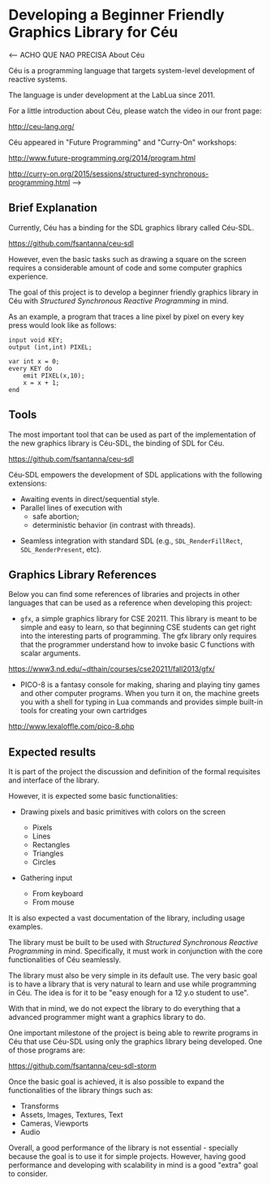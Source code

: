 # Developing a Beginner Friendly Graphics Library for Céu

<--
ACHO QUE NAO PRECISA
 About Céu

Céu is a programming language that targets system-level development of reactive systems.

The language is under development at the LabLua since 2011.

For a little introduction about Céu, please watch the video in our front page:

http://ceu-lang.org/

Céu appeared in "Future Programming" and "Curry-On" workshops:

http://www.future-programming.org/2014/program.html

http://curry-on.org/2015/sessions/structured-synchronous-programming.html
-->

## Brief Explanation

Currently, Céu has a binding for the SDL graphics library called Céu-SDL.

https://github.com/fsantanna/ceu-sdl

<!--
ACHO QUE NAO PRECISA
SDL is a C-based and cross-platform development library that provides access to audio, keyboard, mouse, joystick, and graphics hardware:

http://libsdl.org/
-->

However, even the basic tasks such as drawing a square on the screen requires a considerable amount of code and some computer graphics experience.

The goal of this project is to develop a beginner friendly graphics library in Céu with *Structured Synchronous Reactive Programming* in mind.
<!--It is desired to allow "a 12 year old student" to use the library with ease (NAO SEI SE EH PRA TANTO)--> <!--while not limiting the functionalities of more experienced users (TALVEZ SIM)-->
As an example, a program that traces a line pixel by pixel on every key press would look like as follows:

```
input void KEY;
output (int,int) PIXEL;

var int x = 0;
every KEY do
    emit PIXEL(x,10);
    x = x + 1;
end
```

<!-- TODO: talvez colocar alguns comentários no programa e explicar o que o programa *não fez* (escolher uma cor, aplicar/flip as primitivas, etc) -->

## Tools

The most important tool that can be used as part of the implementation of the new graphics library is Céu-SDL, the binding of SDL for Céu.

https://github.com/fsantanna/ceu-sdl

Céu-SDL empowers the development of SDL applications with the following extensions:

- Awaiting events in direct/sequential style.
- Parallel lines of execution with
    - safe abortion;
    - deterministic behavior (in contrast with threads).
<!--
- Asynchronous loops for heavy computations.
-->
- Seamless integration with standard SDL (e.g., `SDL_RenderFillRect`, `SDL_RenderPresent`, etc).

<!-- TODO: comentar que o SDL eh suficiente para as nossas necessidades (eh um superset do que a gente precisa) -->
<!-- discutir a ideia de entrada e saída e como ela aparece em SDL e como seria mapeada para Céu -->

## Graphics Library References

Below you can find some references of libraries and projects in other languages that can be used as a reference when developing this project:


- `gfx`, a simple graphics library for CSE 20211. This library is meant to be simple and easy to learn, so that beginning CSE students can get right into the interesting parts of programming. The gfx library only requires that the programmer understand how to invoke basic C functions with scalar arguments.

https://www3.nd.edu/~dthain/courses/cse20211/fall2013/gfx/

- PICO-8 is a fantasy console for making, sharing and playing tiny games and other computer programs. When you turn it on, the machine greets you with a shell for typing in Lua commands and provides simple built-in tools for creating your own cartridges

http://www.lexaloffle.com/pico-8.php

## Expected results

It is part of the project the discussion and definition of the formal requisites and interface of the library.

However, it is expected some basic functionalities:

- Drawing pixels and basic primitives with colors on the screen
    - Pixels
    - Lines
    - Rectangles
    - Triangles
    - Circles

- Gathering input
    - From keyboard
    - From mouse

It is also expected a vast documentation of the library, including usage examples.

The library must be built to be used with *Structured Synchronous Reactive Programming* in mind. Specifically, it must work in conjunction with the core functionalities of Céu seamlessly.

The library must also be very simple in its default use. The very basic goal is to have a library that is very natural to learn and use while programming in Céu. The idea is for it to be "easy enough for a 12 y.o student to use".

<!-- /\ \/ aqui ficou bom!  -->

With that in mind, we do not expect the library to do everything that a advanced programmer might want a graphics library to do.

One important milestone of the project is being able to rewrite programs in Céu that use Céu-SDL using only the graphics library being developed. One of those programs are:

https://github.com/fsantanna/ceu-sdl-storm

Once the basic goal is achieved, it is also possible to expand the functionalities of the library things such as:

 - Transforms
 - Assets, Images, Textures, Text
 - Cameras, Viewports
 - Audio

Overall, a good performance of the library is not essential - specially because the goal is to use it for simple projects. However, having good performance and developing with scalability in mind is a good "extra" goal to consider.

<!--
TODO: criar uma secao "What I already did" (ou algo assim), análoga ao "Prerequisites".
Sugiro fazer do 1-4 e um item adicional a seguir:

5. Add an input event to Céu-SDL and submit a pull request to the official repository.

A parte do código a ser mexida:
https://github.com/fsantanna/ceu-sdl/blob/master/include/sdl/sdl.ceu#L272

Um sugestão de evento a ser adicionado (qualquer um):
https://wiki.libsdl.org/SDL_WindowEvent?highlight=%28%5CbCategoryStruct%5Cb%29%7C%28CategoryEvents%29

Adicionar um exemplo em `ceu-sdl/samples`.
-->

<!--
ACHO QUE NAO SE APLICA

## Prerequisites

We expect the applicants to know *C* well and to develop minimum familiarity with the important tools before the project kicks off.

For this reason, we will ask the applicants to perform two activities *before* 
the application period:

1. Install Céu and Céu-SDL
2. Compile some existing Céu examples
3. Compile some existing Céu-SDL examples
4. Create a repository on *GitHub* and write some simple "Hello World" examples that demonstrates the basic understanding of Céu-SDL.

All those activities should be simple, i.e., nothing more than following tutorials on the web.

## How to apply

* Get in touch: https://gitter.im/fsantanna/ceu-gsoc-2016
* Follow the official GSoC instructions.
* Follow the LabLua instructions.

## Skill level

Medium

## Mentor

Francisco Sant'Anna

http://www.ceu-lang.org/chico
-->
